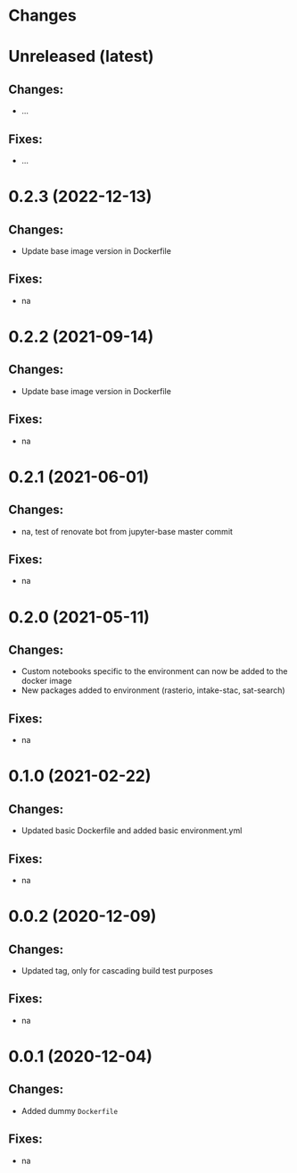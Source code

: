 Changes
=======

Unreleased (latest)
===================

Changes:
--------
- ...

Fixes:
------
- ...

0.2.3 (2022-12-13)
===================

Changes:
--------
- Update base image version in Dockerfile

Fixes:
------
- na

  
0.2.2 (2021-09-14)
===================

Changes:
--------
- Update base image version in Dockerfile

Fixes:
------
- na

0.2.1 (2021-06-01)
===================

Changes:
--------
- na, test of renovate bot from jupyter-base master commit

Fixes:
------
- na
  
0.2.0 (2021-05-11)
===================

Changes:
--------
- Custom notebooks specific to the environment can now be added to the docker image
- New packages added to environment (rasterio, intake-stac, sat-search)

Fixes:
------
- na

0.1.0 (2021-02-22)
===================

Changes:
--------
- Updated basic Dockerfile and added basic environment.yml

Fixes:
------
- na

0.0.2 (2020-12-09)
===================

Changes:
--------
- Updated tag, only for cascading build test purposes

Fixes:
------
- na

0.0.1 (2020-12-04)
===================

Changes:
--------
- Added dummy `Dockerfile`

Fixes:
------
- na